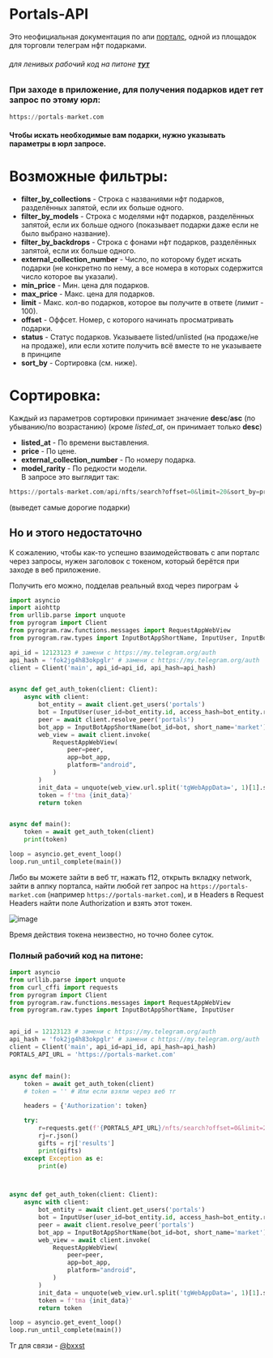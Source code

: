 # Portals-API
Это неофициальная документация по апи [порталс](https://t.me/portals), одной из площадок для торговли телеграм нфт подарками.

###### для ленивых рабочий код на питоне [**тут**](#полный-рабочий-код-на-питоне)

### При заходе в приложение, для получения подарков идет гет запрос по этому юрл:

```python
https://portals-market.com
```

#### Чтобы искать необходимые вам подарки, нужно указывать параметры в юрл запросе.

# Возможные фильтры:
- **filter_by_collections** - Строка с названиями нфт подарков, разделённых запятой, если их больше одного.
- **filter_by_models** - Строка с моделями нфт подарков, разделённых запятой, если их больше одного (показывает подарки даже если не было выбрано название). 
- **filter_by_backdrops** - Строка с фонами нфт подарков, разделённых запятой, если их больше одного.
- **external_collection_number** - Число, по которому будет искать подарки (не конкретно по нему, а все номера в которых содержится число которое вы указали).
- **min_price** - Мин. цена для подарков.
- **max_price** - Макс. цена для подарков.
- **limit** - Макс. кол-во подарков, которое вы получите в ответе (лимит - 100).
- **offset** - Оффсет. Номер, с которого начинать просматривать подарки.
- **status** - Статус подарков. Указываете listed/unlisted (на продаже/не на продаже), или если хотите получить всё вместе то не указываете в принципе
- **sort_by** - Сортировка (см. ниже).

# Сортировка:
Каждый из параметров сортировки принимает значение **desc**/**asc** (по убыванию/по возрастанию) (кроме _listed_at_, он принимает только **desc**) 
- **listed_at** - По времени выставления.
- **price** - По цене.
- **external_collection_number** - По номеру подарка.
- **model_rarity** - По редкости модели.\
В запросе это выглядит так:
```python
https://portals-market.com/api/nfts/search?offset=0&limit=20&sort_by=price+desc&status=listed
```
(выведет самые дорогие подарки)


## Но и этого недостаточно
К сожалению, чтобы как-то успешно взаимодействовать с апи порталс через запросы, нужен заголовок с токеном, который берётся при заходе в веб приложение.

Получить его можно, подделав реальный вход через пирограм ↓
```python
import asyncio
import aiohttp
from urllib.parse import unquote
from pyrogram import Client
from pyrogram.raw.functions.messages import RequestAppWebView
from pyrogram.raw.types import InputBotAppShortName, InputUser, InputBotAppID

api_id = 12123123 # замени с https://my.telegram.org/auth
api_hash = 'fok2jg4h83okpglr' # замени с https://my.telegram.org/auth
client = Client('main', api_id=api_id, api_hash=api_hash)


async def get_auth_token(client: Client):
    async with client:
        bot_entity = await client.get_users('portals')
        bot = InputUser(user_id=bot_entity.id, access_hash=bot_entity.raw.access_hash)
        peer = await client.resolve_peer('portals')
        bot_app = InputBotAppShortName(bot_id=bot, short_name='market')
        web_view = await client.invoke(
            RequestAppWebView(
                peer=peer,
                app=bot_app,
                platform="android",
            )
        )
        init_data = unquote(web_view.url.split('tgWebAppData=', 1)[1].split('&tgWebAppVersion', 1)[0])
        token = f'tma {init_data}'
        return token


async def main():
    token = await get_auth_token(client)
    print(token)

loop = asyncio.get_event_loop()
loop.run_until_complete(main())
```

Либо вы можете зайти в веб тг, нажать f12, открыть вкладку network, зайти в аппку порталса, найти любой гет запрос на `https://portals-market.com` (например `https://portals-market.com`), и в Headers в Request Headers найти поле Authorization и взять этот токен.   

   
![image](https://github.com/user-attachments/assets/336ac777-88dd-4141-a55b-2e65c4f7701a)   

   
Время действия токена неизвестно, но точно более суток.


### Полный рабочий код на питоне:
```python
import asyncio
from urllib.parse import unquote
from curl_cffi import requests
from pyrogram import Client
from pyrogram.raw.functions.messages import RequestAppWebView
from pyrogram.raw.types import InputBotAppShortName, InputUser


api_id = 12123123 # замени с https://my.telegram.org/auth
api_hash = 'fok2jg4h83okpglr' # замени с https://my.telegram.org/auth
client = Client('main', api_id=api_id, api_hash=api_hash)
PORTALS_API_URL = 'https://portals-market.com'


async def main():
    token = await get_auth_token(client)
    # token = '' # Или если взяли через веб тг

    headers = {'Authorization': token}

    try:
        r=requests.get(f'{PORTALS_API_URL}/nfts/search?offset=0&limit=20&filter_by_backdrops=Black&sort_by=', headers=headers)
        rj=r.json()
        gifts = rj['results']
        print(gifts)
    except Exception as e:
        print(e)



async def get_auth_token(client: Client):
    async with client:
        bot_entity = await client.get_users('portals')
        bot = InputUser(user_id=bot_entity.id, access_hash=bot_entity.raw.access_hash)
        peer = await client.resolve_peer('portals')
        bot_app = InputBotAppShortName(bot_id=bot, short_name='market')
        web_view = await client.invoke(
            RequestAppWebView(
                peer=peer,
                app=bot_app,
                platform="android",
            )
        )
        init_data = unquote(web_view.url.split('tgWebAppData=', 1)[1].split('&tgWebAppVersion', 1)[0])
        token = f'tma {init_data}'
        return token

loop = asyncio.get_event_loop()
loop.run_until_complete(main())
```

Тг для связи - [@bxxst](t.me/bxxst)

